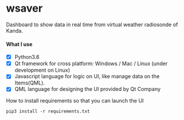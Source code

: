 # wsaver
Dashboard to show data in real time from virtual weather radiosonde of Kanda.

#### What I use
 - [x] Python3.6
 - [x] Qt framework for cross platform: Windows / Mac / Linux (under development on Linux)
 - [x] Javascript language for logic on UI, like manage data on the Items(QML).
 - [X] QML language for designing the UI provided by Qt Company

How to install requirements so that you can launch the UI

```pip3 install -r requirements.txt```
